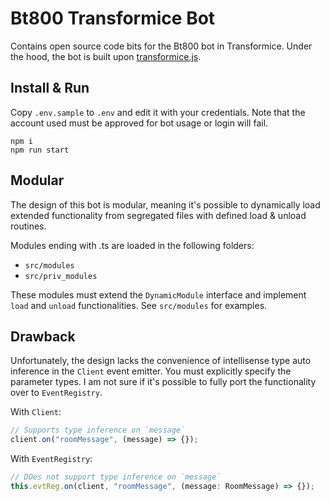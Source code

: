 # Bt800 Transformice Bot
Contains open source code bits for the Bt800 bot in Transformice. Under the hood, the bot is built upon [transformice.js](https://github.com/cheeseformice/transformice.js).

## Install & Run
Copy `.env.sample` to `.env` and edit it with your credentials. Note that the account used must be approved for bot usage or login will fail.

```
npm i
npm run start
```

## Modular
The design of this bot is modular, meaning it's possible to dynamically load extended functionality from segregated files with defined load & unload routines.

Modules ending with .ts are loaded in the following folders:
- `src/modules`
- `src/priv_modules`

These modules must extend the `DynamicModule` interface and implement `load` and `unload` functionalities. See `src/modules` for examples.

## Drawback
Unfortunately, the design lacks the convenience of intellisense type auto inference in the `Client` event emitter. You must explicitly specify the parameter types. I am not sure if it's possible to fully port the functionality over to `EventRegistry`.

With `Client`:
```ts
// Supports type inference on `message`
client.on("roomMessage", (message) => {});
```

With `EventRegistry`:
```ts
// DOes not support type inference on `message`
this.evtReg.on(client, "roomMessage", (message: RoomMessage) => {});
```
